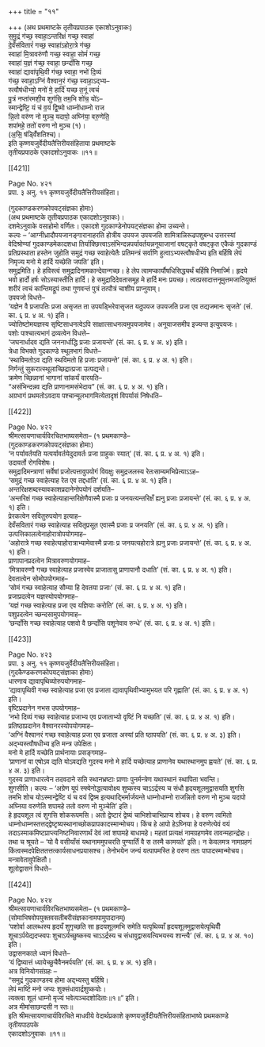 +++
title = "११"

+++
(अथ प्रथमाष्टके तृतीयप्रपाठक एकाशोऽनुवाकः)  
स॒मु॒द्रं ग॑च्छ॒ स्वाहा॒ऽन्तरि॑क्षं गच्छ॒ स्वाहा॑  
दे॒वँस॑वितारं॑ गच्छ॒ स्वाहा॑ऽहोरा॒त्रे ग॑च्छ॒  
स्वाहा॑ मि॒त्रावरु॑णौ गच्छ॒ स्वाहा॒ सोमं॑ गच्छ॒  
स्वाहा॑ य॒ज्ञं ग॑च्छ॒ स्वाहा॒ छन्दाँ॑सि गच्छ॒  
स्वाहा॑ द्यावा॑पृथि॒वी ग॑च्छ॒ स्वाहा॒ नभो॑ दि॒व्यं  
ग॑च्छ॒ स्वाहा॒ऽग्निं वैश्वान॒रं ग॑च्छ॒ स्वाहा॒ऽद्भ्य–  
स्त्वौष॑धीभ्यो॒ मनो॑ मे॒ हार्दि॑ यच्छ त॒नूं त्वचं॑  
पु॒त्रं नप्ता॑रमशी॒य शुग॑सि॒ तम॒भि शो॑च॒ यो॑ऽ–  
स्मान्द्वेष्टि॒ यं च॑ व॒यं द्वि॒ष्मो धाम्नो॑धाम्नो राज  
न्नि॒तो वरु॑ण नो मुञ्च॒ यदापो॒ अघ्नि॑या॒ वरु॒णेति॒  
शपा॑महे॒ ततो॑ वरुण नो मुञ्च (१)।  
(अ॒सि॒ ष॑ड्विँ॑शतिश्च)।  
इति कृष्णयजुर्वेदीयतैत्तिरीयसंहिताया प्रथमाष्टके  
तृतीयप्रपाठके एकादशोऽनुवाकः ॥११॥

[[421]]

Page No. ४२१  
प्रपा. ३ अनु. ११ कृष्णयजुर्वेदीयतैत्तिरीयसंहिता।

(गुदकाण्डकरणकोपयट्संज्ञका होमाः)  
(अथ प्रथमाष्टके तृतीयप्रपाठक एकादशोऽनुवाकः)।  
दशमेऽनुवाके वसाहोमो वर्णितः। एकादशे गुदकाण्डेनोपयट्संज्ञका होमा उच्यन्ते।  
कल्पः – ‘आग्नीध्रादौपयजानङ्गारानाहरति होत्रीय उपयज उपयजति शामित्रान्निरूढपशुबन्ध उत्तरस्यां वेदिश्रोण्यां गुदकाण्डमेकादशधा तिर्याक्छित्त्वाऽसंभिन्दन्नपर्यावर्तयन्ननूयाजानां वषट्कृते वषट्कृत एकैकं गुदकाण्डं प्रतिप्रस्थाता हस्तेन जुहोति समुद्रं गच्छ स्वाहेत्येतैः प्रतिमन्त्रं सर्वाणि हुत्वाऽभ्यस्त्वौषधीभ्य इति बर्हिषि लेपं निमृज्य मनो मे हार्दि यच्छेति जपति’ इति।  
समुद्रमिति। हे हविस्त्वं समुद्रादिनामकान्देवान्गच्छ। हे लेप त्वामप्कार्यौषधिसिद्ध्यर्थं बर्हिषि निमार्ज्मि। हृदये भवो हार्दो हर्षः सोऽस्यास्तीति हार्दि। हे समुद्रादिदेवतासमूह मे हार्दि मनः प्रयच्छ। त्वत्प्रसादात्तनूमुत्तमजातियुक्तं शरीरं त्वचं कान्तिमद्रूपं तथा गुणवन्तं पुत्रं तत्पौत्रं चाशीय प्राप्नुयाम्।  
उपयजो विधत्ते–  
‘यज्ञेन वै प्रजापतिः प्रजा असृजत ता उपयड्भिरेवासृजत यदुपयज उपयजति प्रजा एव तद्यजमानः सृजते’ (सं. का. ६ प्र. ४ अ. १) इति।  
ज्योतिष्टोमयज्ञस्य सृष्टिसाधनत्वेऽपि साक्षात्साधनत्वमुपयजामेव। अनूयाजसमीप इज्यन्त इत्युपयजः।  
पशोः पाश्चात्यभागं द्रव्यत्वेन विधत्ते–  
‘जघनार्धादव द्यति जननार्धाद्धि प्रजाः प्रजायन्ते’ (सं. का. ६ प्र. ४ अ. ४) इति।  
त्रेधा विभक्ते गुदकाण्डे स्थूलभागं विधत्ते–  
‘स्थाविमतोऽव द्यति स्थविमतो हि प्रजाः प्रजायन्ते’ (सं. का. ६ प्र. ४ अ. १) इति।  
निर्गन्तुं सुकरात्स्थूलाच्छिद्रात्प्रजा उत्पद्यन्ते।  
क्रमेण च्छिन्नानां भागानां सांकर्यं वारयति–  
“असंभिन्दन्नव द्यति प्राणानामसंभेदाय” (सं. का. ६ प्र. ४ अ. १) इति।  
अग्रभागं प्रथमतोऽवदाय पश्चान्मूलभागमित्येतादृशं विपर्यासं निषेधति–

[[422]]

Page No. ४२२  
श्रीमत्सायणाचार्यविरचितभाष्यसमेता– (१ प्रथमकाण्डे–  
(गुदकाण्डकरणकोपयट्संज्ञका होमाः)  
‘न पर्यावर्तयति यत्पर्यावर्तयेदुदावर्तः प्रजा ग्राहुकः स्यात्’ (सं. का. ६ प्र. ४ अ. १) इति।  
उदावर्तो रोगविशेषः।  
समुद्रादिमन्त्राणां सर्वेषां प्रजोत्पत्तावुपयोगं विवक्षुः समुद्रजलस्य रेतःसाम्यमभिप्रेत्याऽऽह–  
‘समुद्रं गच्छ स्वाहेत्याह रेत एव तद्दधाति’ (सं. का. ६ प्र. ४ अ. १) इति।  
अन्तरिक्षशब्दस्यावकाशप्रदानेनोपयोगं दर्शयति–  
‘अन्तरिक्षं गच्छ स्वाहेत्याहान्तरिक्षेणैवास्मै प्रजाः प्र जनयत्यन्तरिक्षँ ह्यनु प्रजाः प्रजायन्ते’ (सं. का. ६ प्र. ४ अ. १) इति।  
प्रेरकत्वेन सवितुरुपयोग इत्याह–  
देवँसवितारं गच्छ स्वाहेत्याह सवितृप्रसूत एवास्मै प्रजाः प्र जनयति’ (सं. का. ६ प्र. ४ अ. १) इति।  
उत्पत्तिकालत्वेनाहोरात्रोपयोगमाह–  
‘अहोरात्रे गच्छ स्वाहेत्याहोरात्राभ्यामेवास्मै प्रजाः प्र जनयत्यहोरात्रे ह्यनु प्रजाः प्रजायन्ते’ (सं. का. ६ प्र. ४ अ. १) इति।  
प्राणापानप्रदत्वेन मित्रावरुणयोगमाह–  
‘मित्रावरुणौ गच्छ स्वाहेत्याह प्रजास्वेव प्राजातासु प्राणापानौ दधाति’ (सं. का. ६ प्र. ४ अ. १) इति।  
देवतात्वेन सोमोपयोगमाह–  
‘सोमं गच्छ स्वाहेत्याह सौम्या हि देवतया प्रजाः’ (सं. का. ६ प्र. ४ अ. १) इति।  
प्रजाप्रदत्वेन यज्ञस्योपयोगमाह–  
‘यज्ञं गच्छ स्वाहेत्याह प्रजा एव यज्ञियाः करोति’ (सं. का. ६ प्र. ४ अ. १) इति।  
पशुप्रदत्वेन च्छन्दसामुपयोगमाह–  
‘छन्दाँसि गच्छ स्वाहेत्याह पशवो वै छन्दाँसि पशूनेवाव रुन्धे’ (सं. का. ६ प्र. ४ अ. १) इति।

[[423]]

Page No. ४२३  
प्रपा. ३ अनु. ११ कृष्णयजुर्वेदीयतैत्तिरीयसंहिता।  
(गुदकैण्डकरणकोपयट्संज्ञाका होमाः)  
धारणाय द्यावापृथिव्योरुपयोगमाह–  
‘द्यावापृथिवी गच्छ स्वाहेत्याह प्रजा एव प्रजाता द्यावापृथिवीभ्यामुभयत परि गृह्णाति’ (सं. का. ६ प्र. ४ अ. १) इति।  
वृष्टिप्रदानेन नभस उपयोगमाह–  
‘नभो दिव्यं गच्छ स्वाहेत्याह प्रजाभ्य एव प्रजाताभ्यो वृष्टिं नि यच्छति’ (सं. का. ६ प्र. ४ अ. १) इति।  
प्रतिष्ठाप्रदानेन वैश्वानरस्योपयोगमाह–  
‘अग्निं वैश्वानरं गच्छ स्वाहेत्याह प्रजा एव प्रजाता अस्यां प्रति ष्ठापयति’ (सं. का. ६ प्र. ४ अ. ३) इति।  
अद्भ्यस्त्वौषधीभ्य इति मन्त्र उपेक्षितः।  
मनो मे हार्दि यच्छेति प्रार्थनायाः प्रसङ्गमाह–  
‘प्राणानां वा एषोऽव द्यति योऽवद्यति गुदस्य मनो मे हार्दि यच्छेत्याह प्राणानेव यथास्थानमुप ह्वयते’ (सं. का. ६ प्र. ४ अ. ३) इति।  
गुदस्य प्राणाधारत्वेन तदवदाने सति स्थानभ्रष्टाः प्राणाः पुनर्मन्त्रेण यथास्थानं स्थापिता भवन्ति।  
शुगसीति। कल्पः – ‘अग्रेण यूपं स्फ्येनोद्धत्यावोक्ष्य शुष्कस्य चाऽऽर्द्रस्य च संधौ हृदयशूलमुद्वासयति शुगसि तमभि शोच योऽस्मान्द्वेष्टि यं च वयं द्विष्म इत्यथाद्भिर्मार्जयन्ते धाम्नोधाम्नो राजन्नितो वरुण नो मुञ्च यदापो अघ्निया वरुणेति शपामहे ततो वरुण नो मुञ्चेति’ इति।  
हे हृदयशूल त्वं शुगसि शोकरूपमसि। अतो द्वेष्टारं द्वेष्यं चाभिशोचाभिप्राप्य शोचय। हे वरुण त्वमितो धाम्नोधाम्नस्तत्तद्द्वेष्टृष्यस्थानाच्छोकप्रापकादस्मान्मोचय। किंच हे आपो हेऽघ्निया हे वरुणेत्येवं वयं तदाऽस्माकमिष्टप्राप्त्यनिष्टनिवारणार्थं देवं त्वां शपामहे बाधामहे। महतां प्रत्यक्षं नामग्रहणमेव तावन्महान्द्रोहः। तथा च श्रूयते – ‘यो वै वसीयाँसं यथानाममुपचरति पुण्यार्तिं वै स तस्मै कामयते’ इति। न केवलमत्र नामग्रहणं किंत्वस्मदपेक्षिततत्तत्कार्यसाधनप्रयासश्च। तेनोभयेन जन्यं यत्पापमस्ति हे वरुण ततः पापादस्मान्मोचय। मन्त्रावेतावुपेक्षितौ।  
शूलोद्वासनं विधत्ते–

[[424]]

Page No. ४२४  
श्रीमत्सायणाचार्यविरचितभाष्यसमेता– (१ प्रथमकाण्डे–  
(सोमाभिषवोपयुक्तवसतीबरीसंज्ञकानामपामुपादानम्)  
‘पशोर्वा आलब्धस्य हृदयँ शुगृच्छति सा हृदयशूलमभि समेति यत्पृथिव्याँ हृदयशूलमुद्वासयेत्पृथिवीँ शूचाऽर्पयेद्यदप्स्वपः शुचाऽर्यच्छुष्कस्य चाऽऽर्द्रस्य च संधावुद्वासयत्यिभयस्य शान्त्यै’ (सं. का. ६ प्र. ४ अ. १०) इति।  
उद्वासनकाले ध्यानं विधत्ते–  
‘यं द्विष्यात्तं ध्यायेच्छुचैवैनमर्पयति’ (सं. का. ६ प्र. ४ अ. १) इति।  
अत्र विनियोगसंग्रहः –  
“समुद्रं गुदकाण्डस्य होमा अद्भ्यस्तु बर्हिषि।  
लेपं मार्ष्टि मनो जप्यः शुक्संधावार्द्रशुष्कयोः।  
त्यक्त्वा शूलं धाम्नो मृज्यं भवेत्पञ्चदशोदिताः॥१॥” इति।  
अत्र मीमांसाछन्दसी न स्तः॥  
इति श्रीमत्सायणाचार्यविरचिते माधवीये वेदार्थप्रकाशे कृष्णयजुर्वेदीयतैत्तिरीयसंहिताभाष्ये प्रथमकाण्डे तृतीयपाठपके  
एकादशोऽनुवाकः ॥११॥
